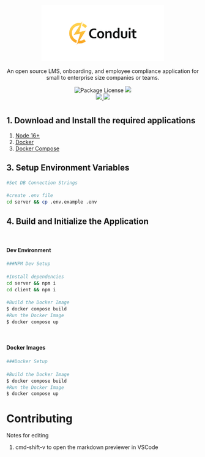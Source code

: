 <p align="center">
  <a href="http://waunbroderick.me/" target="blank"><img src="https://github.com/WaunBroderick/Conduit/blob/main/client/src/assets/img/logo/Untitled-2-05.png" width="320" alt="Conduit Logo" /></a>
</p>

  <p align="center">An open source LMS, onboarding, and employee compliance application for small to enterprise size companies or teams.</p>
    <div align="center">
    <a target="_blank"><img src="https://img.shields.io/badge/license-MIT-green" alt="Package License" /></a>
    <a href="https://ko-fi.com/waunbroderick" target="_blank"><img src="https://img.shields.io/badge/Donate-kofi-ff3f59.svg"/></a>
</div>
<div align="center">
    <a href="https://codecov.io/gh/WaunBroderick/Conduit">
        <img src="https://codecov.io/gh/WaunBroderick/Conduit/branch/main/graph/badge.svg?token=KNX2L25Z6F"/>
    </a>
    <a href="https://circleci.com/gh/WaunBroderick/Conduit/tree/main" target="_blank"><img src="https://circleci.com/gh/WaunBroderick/Conduit/tree/main.svg?style=svg"/></a>
</div>

#

## 1. Download and Install the required applications

1. [Node 16+](https://nodejs.org/en/)
2. [Docker](https://www.docker.com/)
3. [Docker Compose](https://docs.docker.com/compose/)

## 3. Setup Environment Variables

```bash
#Set DB Connection Strings

#create .env file
cd server && cp .env.example .env

```

## 4. Build and Initialize the Application

<br/>

#### Dev Environment

```bash
###NPM Dev Setup

#Install dependencies
cd server && npm i
cd client && npm i

#Build the Docker Image
$ docker compose build
#Run the Docker Image
$ docker compose up
```

<br/>

#### Docker Images

```bash
###Docker Setup

#Build the Docker Image
$ docker compose build
#Run the Docker Image
$ docker compose up
```

# Contributing

Notes for editing

1. cmd-shift-v to open the markdown previewer in VSCode
